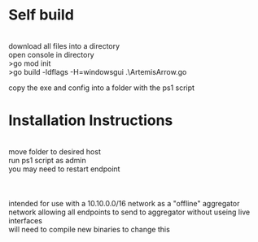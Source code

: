 # Self build <br>
 <br>
download all files into a directory <br>
open console in directory <br>
>go mod init <br>
>go build -ldflags -H=windowsgui .\ArtemisArrow.go <br>

copy the exe and config into a folder with the ps1 script <br>

# Installation Instructions <br>
 <br>
move folder to desired host <br>
run ps1 script as admin <br>
you may need to restart endpoint <br>
 <br>
 <br>
 <br>
intended for use with a 10.10.0.0/16 network as a "offline" aggregator network allowing all endpoints to send to aggregator without useing live interfaces <br>
will need to compile new binaries to change this

